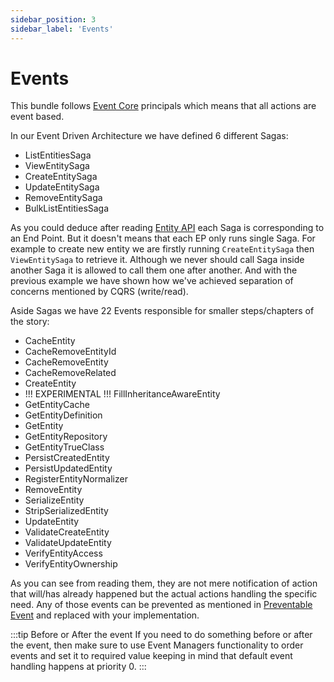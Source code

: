 ```yaml
---
sidebar_position: 3
sidebar_label: 'Events'
---
```


# Events

This bundle follows [Event Core](/docs/dullahan/architecture.md#event-core) principals which means that all actions
are event based.

In our Event Driven Architecture we have defined 6 different Sagas:
- ListEntitiesSaga
- ViewEntitySaga
- CreateEntitySaga
- UpdateEntitySaga
- RemoveEntitySaga
- BulkListEntitiesSaga

As you could deduce after reading [Entity API](./crud.md) each Saga is corresponding to an End Point. But it doesn't
means that each EP only runs single Saga. For example to create new entity we are firstly running `CreateEntitySaga` then
`ViewEntitySaga` to retrieve it. Although we never should call Saga inside another Saga it is allowed to call them one
after another. And with the previous example we have shown how we've achieved separation of concerns mentioned by CQRS
(write/read).

Aside Sagas we have 22 Events responsible for smaller steps/chapters of the story:
- CacheEntity
- CacheRemoveEntityId
- CacheRemoveEntity
- CacheRemoveRelated
- CreateEntity
- !!! EXPERIMENTAL !!! FillInheritanceAwareEntity
- GetEntityCache
- GetEntityDefinition
- GetEntity
- GetEntityRepository
- GetEntityTrueClass
- PersistCreatedEntity
- PersistUpdatedEntity
- RegisterEntityNormalizer
- RemoveEntity
- SerializeEntity
- StripSerializedEntity
- UpdateEntity
- ValidateCreateEntity
- ValidateUpdateEntity
- VerifyEntityAccess
- VerifyEntityOwnership

As you can see from reading them, they are not mere notification of action that will/has already happened but the actual
actions handling the specific need. Any of those events can be prevented as mentioned in
[Preventable Event](/docs/dullahan/events.md#preventable) and replaced with your implementation.

:::tip Before or After the event
If you need to do something before or after the event, then make sure to use Event Managers functionality to order
events and set it to required value keeping in mind that default event handling happens at priority 0.
:::